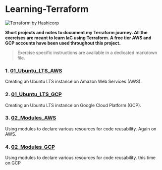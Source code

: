 # Learning-Terraform

![Terraform by Hashicorp](https://snipboard.io/iHOZd2.jpg)


__Short projects and notes to document my Terraform journey. All the exercises are meant to learn IaC using Terraform.
A free tier AWS and GCP accounts have been used throughout this project.__

> Exercise specific instructions are available in a dedicated markdown file.

### 1. [01_Ubuntu_LTS_AWS](https://github.com/iamargus95/Learning-Terraform/tree/master/Exercises/01_Ubuntu_LTS_AWS)
Creating an Ubuntu LTS instance on Amazon Web Services (AWS).

### 2. [01_Ubuntu_LTS_GCP](https://github.com/iamargus95/Learning-Terraform/tree/master/Exercises/01_Ubuntu_LTS_GCP)
Creating an Ubuntu LTS instance on Google Cloud Platform (GCP).

### 3. [02_Modules_AWS](https://github.com/iamargus95/Learning-Terraform/tree/master/Exercises/02_Modules_AWS)
Using modules to declare various resources for code reusability. Again on AWS.

### 4. [02_Modules_GCP](https://github.com/iamargus95/Learning-Terraform/tree/master/Exercises/02_Modules_GCP)
Using modules to declare various resources for code reusability. this time on GCP